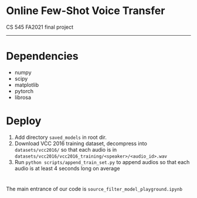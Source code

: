 # Online Few-Shot Voice Transfer

CS 545 FA2021 final project

-------------

# Dependencies
- numpy
- scipy
- matplotlib
- pytorch
- librosa

# Deploy
1. Add directory `saved_models` in root dir.
2. Download VCC 2016 training dataset, decompress into `datasets/vcc2016/`
so that each audio is in `datasets/vcc2016/vcc2016_training/<speaker>/<audio_id>.wav`
3. Run `python scripts/append_train_set.py` to append audios so that
each audio is at least 4 seconds long on average

# 

The main entrance of our code is `source_filter_model_playground.ipynb`
